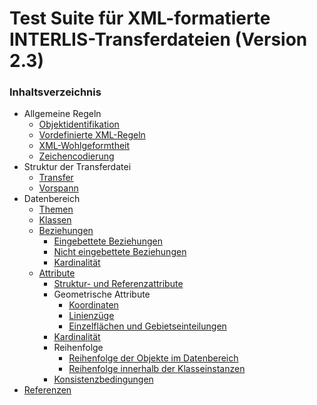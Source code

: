# Test Suite für XML-formatierte INTERLIS-Transferdateien (Version 2.3)

### Inhaltsverzeichnis

* Allgemeine Regeln
  - [Objektidentifikation](identifiers.md)
  - [Vordefinierte XML-Regeln](xml.md#vordefinierte-xml-regeln)
  - [XML-Wohlgeformtheit](xml.md#xml-wohlgeformtheit)
  - [Zeichencodierung](charEncoding.md)
* Struktur der Transferdatei
  - [Transfer](transfer.md)
  - [Vorspann](headerSection.md)
* Datenbereich
   - [Themen](topic.md)
   - [Klassen](classes.md)
   - [Beziehungen](associations.md#beziehungen)
     - [Eingebettete Beziehungen](associations.md#eingebettete-beziehungen)
     - [Nicht eingebettete Beziehungen](associations.md#nicht-eingebettete-beziehungen)
     - [Kardinalität](associations.md#kardinalität)
   - [Attribute](attributes.md#attribute)
     - [Struktur- und Referenzattribute](attributes.md#struktur--und-referenzattribute)
     - Geometrische Attribute
       - [Koordinaten](attributes.md#geometrische-attribute-koordinaten)
       - [Linienzüge](attributes.md#geometrische-attribute-linienzüge)
       - [Einzelflächen und Gebietseinteilungen](attributes.md#geometrische-attribute-einzelflächen-und-gebietseinteilungen)
     - [Kardinalität](attributes.md#kardinalität)
     - Reihenfolge
       - [Reihenfolge der Objekte im Datenbereich](order.md#reihenfolge-der-objekte-im-datenbereich)
       - [Reihenfolge innerhalb der Klasseinstanzen](order.md#reihenfolge-innerhalb-der-klasseinstanzen)
     - [Konsistenzbedingungen](constraints.md)
* [Referenzen](bib.md)
